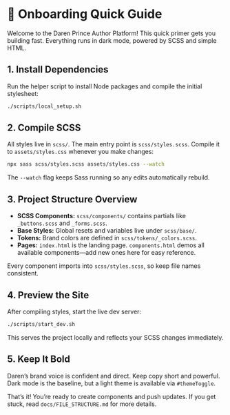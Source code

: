 # 🚀 Onboarding Quick Guide

Welcome to the Daren Prince Author Platform! This quick primer gets you building fast. Everything runs in dark mode, powered by SCSS and simple HTML.

## 1. Install Dependencies

Run the helper script to install Node packages and compile the initial stylesheet:

```bash
./scripts/local_setup.sh
```

## 2. Compile SCSS

All styles live in `scss/`. The main entry point is `scss/styles.scss`. Compile it to `assets/styles.css` whenever you make changes:

```bash
npx sass scss/styles.scss assets/styles.css --watch
```

The `--watch` flag keeps Sass running so any edits automatically rebuild.

## 3. Project Structure Overview

- **SCSS Components:** `scss/components/` contains partials like `_buttons.scss` and `_forms.scss`.
- **Base Styles:** Global resets and variables live under `scss/base/`.
- **Tokens:** Brand colors are defined in `scss/tokens/_colors.scss`.
- **Pages:** `index.html` is the landing page. `components.html` demos all available components—add new ones here for easy reference.

Every component imports into `scss/styles.scss`, so keep file names consistent.

## 4. Preview the Site

After compiling styles, start the live dev server:

```bash
./scripts/start_dev.sh
```

This serves the project locally and reflects your SCSS changes immediately.

## 5. Keep It Bold

Daren’s brand voice is confident and direct. Keep copy short and powerful. Dark mode is the baseline, but a light theme is available via `#themeToggle`.

That’s it! You’re ready to create components and push updates. If you get stuck, read `docs/FILE_STRUCTURE.md` for more details.
